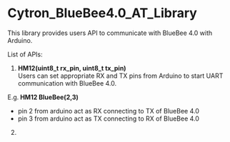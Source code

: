 # Cytron_BlueBee4.0_AT_Library

This library provides users API to communicate with BlueBee 4.0 with Arduino.

List of APIs:

1. <strong>HM12(uint8_t rx_pin, uint8_t tx_pin) </strong></br>Users can set appropriate RX and TX pins from Arduino to start UART communication with BlueBee 4.0.

  E.g.<strong> HM12 BlueBee(2,3) </strong>
  - pin 2 from arduino act as RX connecting to TX of BlueBee 4.0
  - pin 3 from arduino act as TX connecting to RX of BlueBee 4.0
  
2. 

